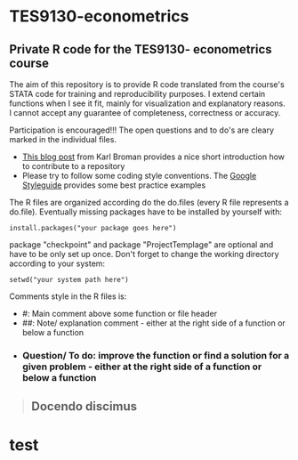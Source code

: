 TES9130-econometrics
================

## Private R code for the TES9130- econometrics course

The aim of this repository is to provide R code translated from the course's STATA code for training and reproducibility purposes. I extend certain functions when I see it fit, mainly for visualization and explanatory reasons.  
I cannot accept any guarantee of completeness, correctness or accuracy. 

Participation is encouraged!!! The open questions and to do's are cleary marked in the individual files. 
-   [This blog post](http://kbroman.org/github_tutorial/pages/fork.html) from Karl Broman provides a nice short introduction how to contribute to a repository
-   Please try to follow some coding style conventions. The [Google Styleguide](https://google-styleguide.googlecode.com/svn/trunk/Rguide.xml) provides some best practice examples



The R files are organized according do the do.files (every R file represents a do.file). Eventually missing packages have to be installed by yourself with: 

    install.packages("your package goes here")

package "checkpoint" and package "ProjectTemplage" are optional and have to be only set up once. Don't forget to change the working directory according to your system: 

    setwd("your system path here")

Comments style in the R files is: 

   * #: Main comment above some function or file header
   * ##: Note/ explanation comment - either at the right side of a function or below a function
   * ### Question/ To do: improve the function or find a solution for a given problem - either at the right side of a function or below a function


> ## Docendo discimus
 # test

